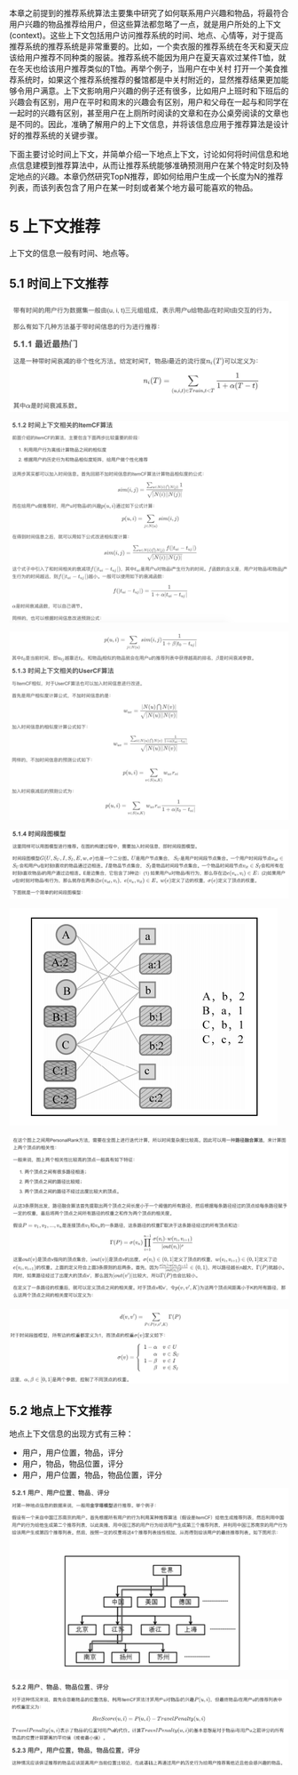 本章之前提到的推荐系统算法主要集中研究了如何联系用户兴趣和物品，将最符合用户兴趣的物品推荐给用户，但这些算法都忽略了一点，就是用户所处的上下文(context)。这些上下文包括用户访问推荐系统的时间、地点、心情等，对于提高推荐系统的推荐系统是非常重要的。比如，一个卖衣服的推荐系统在冬天和夏天应该给用户推荐不同种类的服装。推荐系统不能因为用户在夏天喜欢过某件T恤，就在冬天也给该用户推荐类似的T恤。再举个例子，当用户在中关村 打开一个美食推荐系统时，如果这个推荐系统推荐的餐馆都是中关村附近的，显然推荐结果更加能够令用户满意。上下文影响用户兴趣的例子还有很多，比如用户上班时和下班后的兴趣会有区别，用户在平时和周末的兴趣会有区别，用户和父母在一起与和同学在一起时的兴趣有区别，甚至用户在上厕所时阅读的文章和在办公桌旁阅读的文章也是不同的。因此，准确了解用户的上下文信息，并将该信息应用于推荐算法是设计好的推荐系统的关键步骤。

下面主要讨论时间上下文，并简单介绍一下地点上下文，讨论如何将时间信息和地点信息建模到推荐算法中，从而让推荐系统能够准确预测用户在某个特定时刻及特定地点的兴趣。本章仍然研究TopN推荐，即如何给用户生成一个长度为N的推荐列表，而该列表包含了用户在某一时刻或者某个地方最可能喜欢的物品。

# 5 上下文推荐

上下文的信息一般有时间、地点等。

## 5.1 时间上下文推荐

![img](img/1.jpg)

![img](img/2.jpg)

![img](img/3.jpg)

![img](img/4.jpg)

![img](img/5.png)

![img](img/6.jpg)

![img](img/7.jpg)

## 5.2 地点上下文推荐

地点上下文信息的出现方式有三种：
- 用户，用户位置，物品，评分
- 用户，物品，物品位置，评分
- 用户，用户位置，物品，物品位置，评分

![img](img/8.jpg)

![img](img/9.jpg)